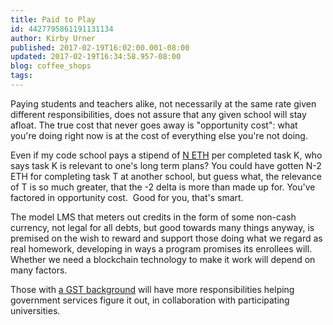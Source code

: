 ```yaml
---
title: Paid to Play
id: 4427795861191131134
author: Kirby Urner
published: 2017-02-19T16:02:00.001-08:00
updated: 2017-02-19T16:34:58.957-08:00
blog: coffee_shops
tags: 
---
```


Paying students and teachers alike, not necessarily at the same rate given different responsibilities, does not assure that any given school will stay afloat. The true cost that never goes away is "opportunity cost": what you're doing right now is at the cost of everything else you're not doing.

Even if my code school pays a stipend of [N ETH](https://coinmarketcap.com/currencies/ethereum/) per completed task K, who says task K is relevant to one's long term plans? You could have gotten N-2 ETH for completing task T at another school, but guess what, the relevance of T is so much greater, that the -2 delta is more than made up for. You've factored in opportunity cost.  Good for you, that's smart.

The model LMS that meters out credits in the form of some non-cash currency, not legal for all debts, but good towards many things anyway, is premised on the wish to reward and support those doing what we regard as real homework, developing in ways a program promises its enrollees will.  Whether we need a blockchain technology to make it work will depend on many factors.

Those with [a GST background](http://controlroom.blogspot.com/2017/02/hollow-schools.html) will have more responsibilities helping government services figure it out, in collaboration with participating universities.